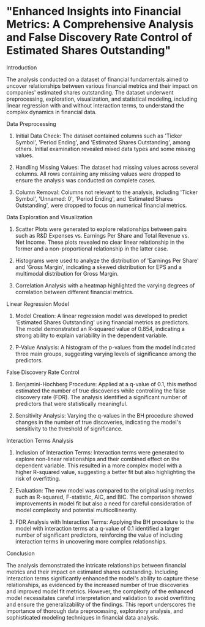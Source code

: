 # "Enhanced Insights into Financial Metrics: A Comprehensive Analysis and False Discovery Rate Control of Estimated Shares Outstanding"

Introduction

The analysis conducted on a dataset of financial fundamentals aimed to uncover relationships between various financial metrics and their impact on companies' estimated shares outstanding. The dataset underwent preprocessing, exploration, visualization, and statistical modeling, including linear regression with and without interaction terms, to understand the complex dynamics in financial data.

 Data Preprocessing

1. Initial Data Check: The dataset contained columns such as 'Ticker Symbol', 'Period Ending', and 'Estimated Shares Outstanding', among others. Initial examination revealed mixed data types and some missing values.
   
2. Handling Missing Values: The dataset had missing values across several columns. All rows containing any missing values were dropped to ensure the analysis was conducted on complete cases.

3. Column Removal: Columns not relevant to the analysis, including 'Ticker Symbol', 'Unnamed: 0', 'Period Ending', and 'Estimated Shares Outstanding', were dropped to focus on numerical financial metrics.

 Data Exploration and Visualization

1. Scatter Plots were generated to explore relationships between pairs such as R&D Expenses vs. Earnings Per Share and Total Revenue vs. Net Income. These plots revealed no clear linear relationship in the former and a non-proportional relationship in the latter case.

2. Histograms were used to analyze the distribution of 'Earnings Per Share' and 'Gross Margin', indicating a skewed distribution for EPS and a multimodal distribution for Gross Margin.

3. Correlation Analysis with a heatmap highlighted the varying degrees of correlation between different financial metrics.

 Linear Regression Model

1. Model Creation: A linear regression model was developed to predict 'Estimated Shares Outstanding' using financial metrics as predictors. The model demonstrated an R-squared value of 0.854, indicating a strong ability to explain variability in the dependent variable.

2. P-Value Analysis: A histogram of the p-values from the model indicated three main groups, suggesting varying levels of significance among the predictors.

 False Discovery Rate Control

1. Benjamini-Hochberg Procedure: Applied at a q-value of 0.1, this method estimated the number of true discoveries while controlling the false discovery rate (FDR). The analysis identified a significant number of predictors that were statistically meaningful.

2. Sensitivity Analysis: Varying the q-values in the BH procedure showed changes in the number of true discoveries, indicating the model's sensitivity to the threshold of significance.

 Interaction Terms Analysis

1. Inclusion of Interaction Terms: Interaction terms were generated to explore non-linear relationships and their combined effect on the dependent variable. This resulted in a more complex model with a higher R-squared value, suggesting a better fit but also highlighting the risk of overfitting.

2. Evaluation: The new model was compared to the original using metrics such as R-squared, F-statistic, AIC, and BIC. The comparison showed improvements in model fit but also a need for careful consideration of model complexity and potential multicollinearity.

3. FDR Analysis with Interaction Terms: Applying the BH procedure to the model with interaction terms at a q-value of 0.1 identified a larger number of significant predictors, reinforcing the value of including interaction terms in uncovering more complex relationships.

 Conclusion

The analysis demonstrated the intricate relationships between financial metrics and their impact on estimated shares outstanding. Including interaction terms significantly enhanced the model's ability to capture these relationships, as evidenced by the increased number of true discoveries and improved model fit metrics. However, the complexity of the enhanced model necessitates careful interpretation and validation to avoid overfitting and ensure the generalizability of the findings. This report underscores the importance of thorough data preprocessing, exploratory analysis, and sophisticated modeling techniques in financial data analysis.
